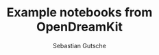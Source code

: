 ---
title: Example notebooks from OpenDreamKit
author: Sebastian Gutsche
repository: oscar-system/OSCARBinder
filename: Singular
thumbnail: singular.png
---